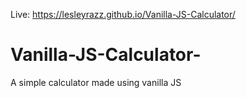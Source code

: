 Live: https://lesleyrazz.github.io/Vanilla-JS-Calculator/

# Vanilla-JS-Calculator-
A simple calculator made using vanilla JS

